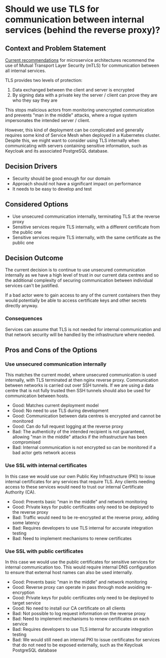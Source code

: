 # Should we use TLS for communication between internal services (behind the reverse proxy)?

## Context and Problem Statement

[Current recommendations](https://cheatsheetseries.owasp.org/cheatsheets/Microservices_Security_Cheat_Sheet.html#mutual-transport-layer-security) for microservice architectures recommend the use of Mutual Transport Layer Security (mTLS) for communication between all internal services.

TLS provides two levels of protection:

1. Data exchanged between the client and server is encrypted
2. By signing data with a private key the server / client can prove they are who they say they are

This stops malicious actors from monitoring unencrypted communication and prevents "man in the middle" attacks, where a rogue system impersonates the intended server / client.

However, this kind of deployment can be complicated and generally requires some kind of Service Mesh when deployed in a Kubernetes cluster. Despite this, we might want to consider using TLS internally when communicating with servers containing sensitive information, such as Keycloak and its associated PostgreSQL database.

## Decision Drivers

* Security should be good enough for our domain
* Approach should not have a significant impact on performance
* It needs to be easy to develop and test

## Considered Options

* Use unsecured communication internally, terminating TLS at the reverse proxy
* Sensitive services require TLS internally, with a different certificate from the public one
* Sensitive services require TLS internally, with the same certificate as the public one

## Decision Outcome

The current decision is to continue to use unsecured communication internally as we have a high level of trust in our current data centres and so the additional complexity of securing communication between individual services can't be justified.

If a bad actor were to gain access to any of the current containers then they would potentially be able to access certificate keys and other secrets directly anyway.

### Consequences

Services can assume that TLS is not needed for internal communication and that network security will be handled by the infrastructure where needed.

## Pros and Cons of the Options

### Use unsecured communication internally

This matches the current model, where unsecured communication is used internally, with TLS terminated at then nginx reverse proxy. Communication between networks is carried out over SSH tunnels. If we are using a data centre that is not fully trusted then SSH tunnels should also be used for communication between hosts.

* Good: Matches current deployment model
* Good: No need to use TLS during development
* Good: Communication between data centres is encrypted and cannot be monitored
* Good: Can do full request logging at the reverse proxy
* Bad: The authenticity of the intended recipient is not guaranteed, allowing "man in the middle" attacks if the infrastructure has been compromised
* Bad: Internal communication is not encrypted so can be monitored if a bad actor gets network access

### Use SSL with internal certificates

In this case we would use our own Public Key Infrastructure (PKI) to issue internal certificates for any services that require TLS. Any clients needing access to these services would need to trust our internal Certificate Authority (CA).

* Good: Prevents basic "man in the middle" and network monitoring
* Good: Private keys for public certificates only need to be deployed to the reverse proxy
* Bad: Traffic would need to be re-encrypted at the reverse proxy, adding some latency
* Bad: Requires developers to use TLS internal for accurate integration testing
* Bad: Need to implement mechanisms to renew certificates

### Use SSL with public certificates

In this case we would use the public certificates for sensitive services for internal communication too. This would require internal DNS configuration to ensure that external host names can also be used internally.

* Good: Prevents basic "man in the middle" and network monitoring
* Good: Reverse proxy can operate in pass through mode avoiding re-encryption
* Good: Private keys for public certificates only need to be deployed to target service
* Good: No need to install our CA certificate on all clients
* Bad: Not possible to log request information on the reverse proxy
* Bad: Need to implement mechanisms to renew certificates on each service
* Bad: Requires developers to use TLS internal for accurate integration testing
* Bad: We would still need an internal PKI to issue certificates for services that do not need to be exposed externally, such as the Keycloak PostgreSQL database

